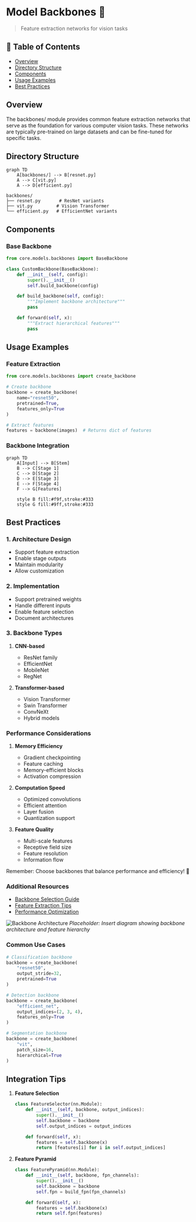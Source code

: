 # Model Backbones 🦴

> Feature extraction networks for vision tasks

## 📑 Table of Contents

- [Overview](#overview)
- [Directory Structure](#directory-structure)
- [Components](#components)
- [Usage Examples](#usage-examples)
- [Best Practices](#best-practices)

## Overview

The backbones/ module provides common feature extraction networks that serve as the foundation for various computer vision tasks. These networks are typically pre-trained on large datasets and can be fine-tuned for specific tasks.

## Directory Structure

```mermaid
graph TD
    A[backbones/] --> B[resnet.py]
    A --> C[vit.py]
    A --> D[efficient.py]
```

```
backbones/
├── resnet.py       # ResNet variants
├── vit.py         # Vision Transformer
└── efficient.py   # EfficientNet variants
```

## Components

### Base Backbone

```python
from core.models.backbones import BaseBackbone

class CustomBackbone(BaseBackbone):
    def __init__(self, config):
        super().__init__()
        self.build_backbone(config)

    def build_backbone(self, config):
        """Implement backbone architecture"""
        pass

    def forward(self, x):
        """Extract hierarchical features"""
        pass
```

## Usage Examples

### Feature Extraction

```python
from core.models.backbones import create_backbone

# Create backbone
backbone = create_backbone(
    name="resnet50",
    pretrained=True,
    features_only=True
)

# Extract features
features = backbone(images)  # Returns dict of features
```

### Backbone Integration

```mermaid
graph TD
    A[Input] --> B[Stem]
    B --> C[Stage 1]
    C --> D[Stage 2]
    D --> E[Stage 3]
    E --> F[Stage 4]
    F --> G[Features]

    style B fill:#f9f,stroke:#333
    style G fill:#9ff,stroke:#333
```

## Best Practices

### 1. Architecture Design

- Support feature extraction
- Enable stage outputs
- Maintain modularity
- Allow customization

### 2. Implementation

- Support pretrained weights
- Handle different inputs
- Enable feature selection
- Document architectures

### 3. Backbone Types

1. **CNN-based**

   - ResNet family
   - EfficientNet
   - MobileNet
   - RegNet

2. **Transformer-based**
   - Vision Transformer
   - Swin Transformer
   - ConvNeXt
   - Hybrid models

### Performance Considerations

1. **Memory Efficiency**

   - Gradient checkpointing
   - Feature caching
   - Memory-efficient blocks
   - Activation compression

2. **Computation Speed**

   - Optimized convolutions
   - Efficient attention
   - Layer fusion
   - Quantization support

3. **Feature Quality**
   - Multi-scale features
   - Receptive field size
   - Feature resolution
   - Information flow

Remember: Choose backbones that balance performance and efficiency! 💪

### Additional Resources

- [Backbone Selection Guide](docs/selection.md)
- [Feature Extraction Tips](docs/features.md)
- [Performance Optimization](docs/optimization.md)

![Backbone Architecture](docs/images/backbone_architecture.png)
_Placeholder: Insert diagram showing backbone architecture and feature hierarchy_

### Common Use Cases

```python
# Classification backbone
backbone = create_backbone(
    "resnet50",
    output_stride=32,
    pretrained=True
)

# Detection backbone
backbone = create_backbone(
    "efficient_net",
    output_indices=(2, 3, 4),
    features_only=True
)

# Segmentation backbone
backbone = create_backbone(
    "vit",
    patch_size=16,
    hierarchical=True
)
```

## Integration Tips

1. **Feature Selection**

   ```python
   class FeatureSelector(nn.Module):
       def __init__(self, backbone, output_indices):
           super().__init__()
           self.backbone = backbone
           self.output_indices = output_indices

       def forward(self, x):
           features = self.backbone(x)
           return [features[i] for i in self.output_indices]
   ```

2. **Feature Pyramid**
   ```python
   class FeaturePyramid(nn.Module):
       def __init__(self, backbone, fpn_channels):
           super().__init__()
           self.backbone = backbone
           self.fpn = build_fpn(fpn_channels)

       def forward(self, x):
           features = self.backbone(x)
           return self.fpn(features)
   ```
